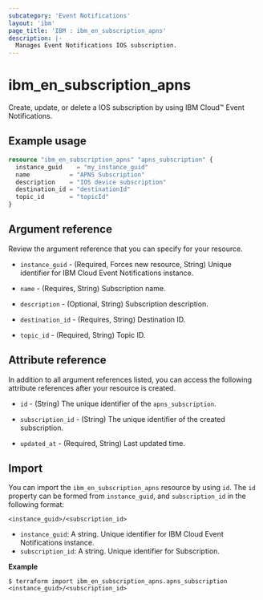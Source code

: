 ```yaml
---
subcategory: 'Event Notifications'
layout: 'ibm'
page_title: 'IBM : ibm_en_subscription_apns'
description: |-
  Manages Event Notifications IOS subscription.
---
```


# ibm_en_subscription_apns

Create, update, or delete a IOS subscription by using IBM Cloud™ Event Notifications.

## Example usage

```terraform
resource "ibm_en_subscription_apns" "apns_subscription" {
  instance_guid    = "my_instance_guid"
  name           = "APNS Subscription"
  description    = "IOS device subscription"
  destination_id = "destinationId"
  topic_id       = "topicId"
}
```

## Argument reference

Review the argument reference that you can specify for your resource.

- `instance_guid` - (Required, Forces new resource, String) Unique identifier for IBM Cloud Event Notifications instance.

- `name` - (Requires, String) Subscription name.

- `description` - (Optional, String) Subscription description.

- `destination_id` - (Requires, String) Destination ID.

- `topic_id` - (Required, String) Topic ID.

## Attribute reference

In addition to all argument references listed, you can access the following attribute references after your resource is created.

- `id` - (String) The unique identifier of the `apns_subscription`.

- `subscription_id` - (String) The unique identifier of the created subscription.

- `updated_at` - (Required, String) Last updated time.

## Import

You can import the `ibm_en_subscription_apns` resource by using `id`.
The `id` property can be formed from `instance_guid`, and `subscription_id` in the following format:

```
<instance_guid>/<subscription_id>
```

- `instance_guid`: A string. Unique identifier for IBM Cloud Event Notifications instance.
- `subscription_id`: A string. Unique identifier for Subscription.

**Example**

```
$ terraform import ibm_en_subscription_apns.apns_subscription <instance_guid>/<subscription_id>
```

